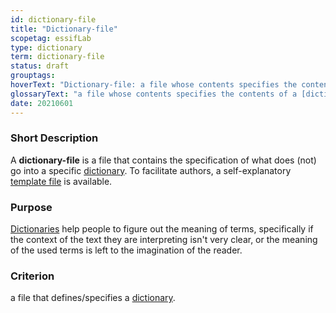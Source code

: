 ```yaml
---
id: dictionary-file
title: "Dictionary-file"
scopetag: essifLab
type: dictionary
term: dictionary-file
status: draft
grouptags:
hoverText: "Dictionary-file: a file whose contents specifies the contents of a Dictionary."
glossaryText: "a file whose contents specifies the contents of a [dictionary](@)."
date: 20210601
---
```


### Short Description
A **dictionary-file** is a file that contains the specification of what does (not) go into a specific [dictionary](@). To facilitate authors, a self-explanatory [template file](/tev1/dictionary-file.md) is available.

### Purpose
[Dictionaries](@) help people to figure out the meaning of terms, specifically if the context of the text they are interpreting isn't very clear, or the meaning of the used terms is left to the imagination of the reader.

### Criterion
a file that defines/specifies a [dictionary](@).
